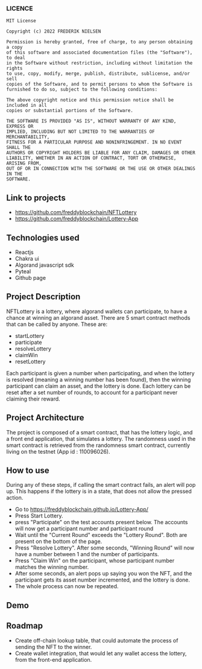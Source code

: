 ### LICENCE

```
MIT License

Copyright (c) 2022 FREDERIK NIELSEN

Permission is hereby granted, free of charge, to any person obtaining a copy
of this software and associated documentation files (the "Software"), to deal
in the Software without restriction, including without limitation the rights
to use, copy, modify, merge, publish, distribute, sublicense, and/or sell
copies of the Software, and to permit persons to whom the Software is
furnished to do so, subject to the following conditions:

The above copyright notice and this permission notice shall be included in all
copies or substantial portions of the Software.

THE SOFTWARE IS PROVIDED "AS IS", WITHOUT WARRANTY OF ANY KIND, EXPRESS OR
IMPLIED, INCLUDING BUT NOT LIMITED TO THE WARRANTIES OF MERCHANTABILITY,
FITNESS FOR A PARTICULAR PURPOSE AND NONINFRINGEMENT. IN NO EVENT SHALL THE
AUTHORS OR COPYRIGHT HOLDERS BE LIABLE FOR ANY CLAIM, DAMAGES OR OTHER
LIABILITY, WHETHER IN AN ACTION OF CONTRACT, TORT OR OTHERWISE, ARISING FROM,
OUT OF OR IN CONNECTION WITH THE SOFTWARE OR THE USE OR OTHER DEALINGS IN THE
SOFTWARE.
```

## Link to projects

- https://github.com/freddyblockchain/NFTLottery
- https://github.com/freddyblockchain/Lottery-App

## Technologies used

- Reactjs
- Chakra ui
- Algorand javascript sdk
- Pyteal
- Github page

## Project Description

NFTLottery is a lottery, where algorand wallets can participate, to have a chance at winning an algorand asset.
There are 5 smart contract methods that can be called by anyone. These are:

- startLottery
- participate
- resolveLottery
- claimWin
- resetLottery

Each participant is given a number when participating, and when the lottery is resolved (meaning a winning number has been found), then the winning participant can claim an asset, and the lottery is done.
Each lottery can be reset after a set number of rounds, to account for a participant never claiming their reward.

## Project Architecture

The project is composed of a smart contract, that has the lottery logic, and a front end application, that simulates
a lottery. The randomness used in the smart contract is retrieved from the randomness smart contract, currently living
on the testnet (App id : 110096026).

## How to use

During any of these steps, if calling the smart contract fails, an alert will pop up.
This happens if the lottery is in a state, that does not allow the pressed action.

- Go to https://freddyblockchain.github.io/Lottery-App/
- Press Start Lottery.
- press "Participate" on the test accounts present below. The accounts will now get a participant number and participant round
- Wait until the "Current Round" exceeds the "Lottery Round". Both are present on the bottom of the page.
- Press "Resolve Lottery". After some seconds, "Winning Round" will now have a number between 1 and the number of participants.
- Press "Claim Win" on the participant, whose participant number matches the winning number.
- After some seconds, an alert pops up saying you won the NFT, and the participant gets its asset number incremented, and the lottery is done.
- The whole process can now be repeated.

## Demo

## Roadmap

- Create off-chain lookup table, that could automate the process of sending the NFT to the winner.
- Create wallet integration, that would let any wallet access the lottery, from the front-end application.
